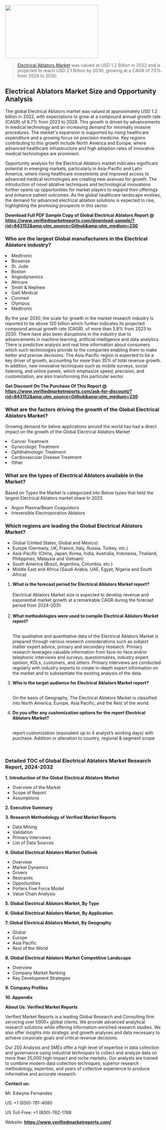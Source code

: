 <img src="https://ffe5etoiles.com/wp-content/uploads/2024/12/MST1-300x171.png" alt="" width="300" height="171" class="alignnone size-medium wp-image-20088" /><blockquote><p><p><a href="https://www.verifiedmarketreports.com/download-sample/?rid=843152&utm_source=Github&utm_medium=230" target="_blank">Electrical Ablators Market</a> was valued at USD 1.2 Billion in 2022 and is projected to reach USD 2.1 Billion by 2030, growing at a CAGR of 7.5% from 2024 to 2030.</p></blockquote><p><h2>Electrical Ablators Market Size and Opportunity Analysis</h2><p>The global Electrical Ablators market was valued at approximately USD 1.2 billion in 2022, with expectations to grow at a compound annual growth rate (CAGR) of 6.7% from 2023 to 2028. This growth is driven by advancements in medical technology and an increasing demand for minimally invasive procedures. The market's expansion is supported by rising healthcare expenditure and a growing focus on precision medicine. Key regions contributing to this growth include North America and Europe, where advanced healthcare infrastructure and high adoption rates of innovative medical technologies are prominent.</p><p>Opportunity analysis for the Electrical Ablators market indicates significant potential in emerging markets, particularly in Asia-Pacific and Latin America, where rising healthcare investments and improved access to advanced medical technologies are creating new avenues for growth. The introduction of novel ablative techniques and technological innovations further opens up opportunities for market players to expand their offerings and enhance patient outcomes. As the global healthcare landscape evolves, the demand for advanced electrical ablation solutions is expected to rise, highlighting the promising prospects in this sector.</p></p><p class=""><strong>Download Full PDF Sample Copy of Global Electrical Ablators Report @ <a href="https://www.verifiedmarketreports.com/download-sample/?rid=843152&amp;utm_source=Github&amp;utm_medium=230" target="_blank">https://www.verifiedmarketreports.com/download-sample/?rid=843152&amp;utm_source=Github&amp;utm_medium=230</a></strong></p><h3 id="" class="">Who are the largest Global manufacturers in the Electrical Ablators industry?</h3><p><li>Medtronic</li><li> Biosense</li><li> St. Jude</li><li> Boston</li><li> Angiodynamics</li><li> Atricure</li><li> Smith & Nephew</li><li> Galil Medical</li><li> Conmed</li><li> Olympus</li><li> Medtronic</li></p><div class=""><div class="" dir="" data-message-author-role="" data-message-id="" data-message-model-slug=""><div class=""><div class=""><div class=""><div class="" dir="" data-message-author-role="" data-message-id="" data-message-model-slug=""><div class=""><div class=""><p>By the year 2030, the scale for growth in the market research industry is reported to be above 120 billion which further indicates its projected compound annual growth rate (CAGR), of more than 5.8% from 2023 to 2030. There have also been disruptions in the industry due to advancements in machine learning, artificial intelligence and data analytics There is predictive analysis and real time information about consumers which such technologies provide to the companies enabling them to make better and precise decisions. The Asia-Pacific region is expected to be a key driver of growth, accounting for more than 35% of total revenue growth. In addition, new innovative techniques such as mobile surveys, social listening, and online panels, which emphasize speed, precision, and customization, are also transforming this particular sector.</p><p><strong>Get Discount On The Purchase Of This Report @&nbsp; <a href="https://www.verifiedmarketreports.com/ask-for-discount/?rid=843152&amp;utm_source=Github&amp;utm_medium=230" target="_blank">https://www.verifiedmarketreports.com/ask-for-discount/?rid=843152&amp;utm_source=Github&amp;utm_medium=230</a></strong></p></div></div></div></div></div></div></div></div><h3 id="" class="">What are the factors driving the growth of the Global Electrical Ablators Market?</h3><p id="" class="">Growing demand for below applications around the world has had a direct impact on the growth of the Global Electrical Ablators Market</p><p id="" class=""><li>Cancer Treatment</li><li> Gynecologic Treatment</li><li> Ophthalmologic Treatment</li><li> Cardiovascular Disease Treatment</li><li> Other</li></p><h3 id="" class="">What are the types of Electrical Ablators available in the Market?</h3><p id="" class="">Based on Types the Market is categorized into Below types that held the largest Electrical Ablators market share In 2023.</p><p id="" class=""><li>Argon Plasma/Beam Coagulators</li><li> Irreversible Electroporation Ablators</li></p><h3 id="" class="">Which regions are leading the Global Electrical Ablators Market?</h3><ul><li>Global (United States, Global and Mexico)</li><li>Europe (Germany, UK, France, Italy, Russia, Turkey, etc.)</li><li>Asia-Pacific (China, Japan, Korea, India, Australia, Indonesia, Thailand, Philippines, Malaysia and Vietnam)</li><li>South America (Brazil, Argentina, Columbia, etc.)</li><li>Middle East and Africa (Saudi Arabia, UAE, Egypt, Nigeria and South Africa)</li></ul><p><ol><li><strong>What is the forecast period for Electrical Ablators Market report?<br /></strong><br /><span data-sheets-root="1" data-sheets-value="{&quot;1&quot;:2,&quot;2&quot;:&quot;XXXX size is expected to develop revenue and exponential market growth at a remarkable CAGR during the forecast period from 2024&ndash;2030.&quot;}" data-sheets-userformat="{&quot;2&quot;:12674,&quot;4&quot;:{&quot;1&quot;:2,&quot;2&quot;:16776960},&quot;10&quot;:2,&quot;11&quot;:0,&quot;15&quot;:&quot;Arial&quot;,&quot;16&quot;:12}">Electrical Ablators Market size is expected to develop revenue and exponential market growth at a remarkable CAGR during the forecast period from 2024&ndash;2031.</span><br /><br /></li><li><strong>What methodologies were used to compile Electrical Ablators Market report?<br /><br /></strong><p>The qualitative and quantitative data of the&nbsp;Electrical Ablators Market is prepared through various research considerations such as subject matter expert advice, primary and secondary research. Primary research leverages valuable information from face-to-face and/or telephonic interviews and surveys, questionnaires, industry expert opinion, KOLs, customers, and others. Primary interviews are conducted regularly with industry experts to create in-depth expert information on the market and to substantiate the existing analysis of the data.&nbsp;</p></li><li><strong>Who is the target audience for Electrical Ablators Market report?<br /><br /></strong><p>On the basis of Geography, The&nbsp;Electrical Ablators Market is classified into North America, Europe, Asia Pacific, and the Rest of the world.</p></li><li><strong>Do you offer any customization options for the report Electrical Ablators Market?<br /><br /></strong><p>report customization (equivalent up to 4 analyst&rsquo;s working days) with purchase. Addition or alteration to country, regional &amp; segment scope</p><p>&nbsp;</p></li></ol></p><h3 id="" class="">Detailed TOC of Global Electrical Ablators Market Research Report, 2024-2032</h3><p id="" class=""><strong>1. Introduction of the Global Electrical Ablators Market</strong></p><ul><li>Overview of the Market</li><li>Scope of Report</li><li>Assumptions</li></ul><p id="" class=""><strong>2. Executive Summary</strong></p><p id="" class=""><strong>3. Research Methodology of&nbsp;Verified Market Reports</strong></p><ul><li>Data Mining</li><li>Validation</li><li>Primary Interviews</li><li>List of Data Sources</li></ul><p id="" class=""><strong>4. Global Electrical Ablators Market Outlook</strong></p><ul><li>Overview</li><li>Market Dynamics</li><li>Drivers</li><li>Restraints</li><li>Opportunities</li><li>Porters Five Force Model</li><li>Value Chain Analysis</li></ul><p id="" class=""><strong>5. Global Electrical Ablators Market, By&nbsp;Type</strong></p><p id="" class=""><strong>6. Global Electrical Ablators Market, By Application</strong></p><p id="" class=""><strong>7. Global Electrical Ablators Market, By Geography</strong></p><ul><li>Global</li><li>Europe</li><li>Asia Pacific</li><li>Rest of the World</li></ul><p id="" class=""><strong>8. Global Electrical Ablators Market Competitive Landscape</strong></p><ul><li>Overview</li><li>Company Market Ranking</li><li>Key Development Strategies</li></ul><p id="" class=""><strong>9. Company Profiles</strong></p><p id="" class=""><strong>10. Appendix</strong></p><p id="" class=""><strong>About Us: Verified Market Reports</strong></p><p id="" class="">Verified Market Reports is a leading Global Research and Consulting firm servicing over 5000+ global clients. We provide advanced analytical research solutions while offering information-enriched research studies. We also offer insights into strategic and growth analyses and data necessary to achieve corporate goals and critical revenue decisions.</p><p id="" class="">Our 250 Analysts and SMEs offer a high level of expertise in data collection and governance using industrial techniques to collect and analyze data on more than 25,000 high-impact and niche markets. Our analysts are trained to combine modern data collection techniques, superior research methodology, expertise, and years of collective experience to produce informative and accurate research.</p><p id="" class=""><strong>Contact us:</strong></p><p id="" class="">Mr. Edwyne Fernandes</p><p id="" class="">US: +1 (650)-781-4080</p><p id="" class="">US Toll-Free: +1 (800)-782-1768</p><p id="" class="">Website: <a target="" data-test-app-aware-link=""><strong>https://www.verifiedmarketreports.com/</strong></a></p>
